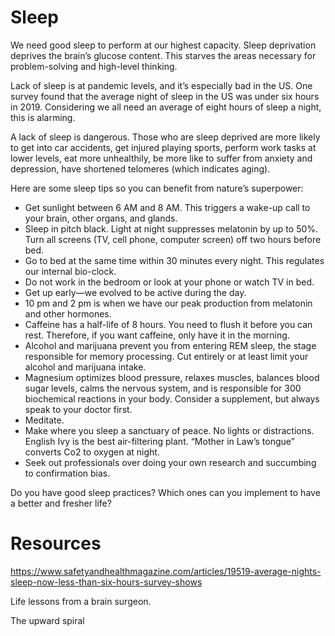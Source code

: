 ﻿# Sleep

We need good sleep to perform at our highest capacity. Sleep deprivation deprives the brain’s glucose content. This starves the areas necessary for problem-solving and high-level thinking.

Lack of sleep is at pandemic levels, and it’s especially bad in the US. One survey found that the average night of sleep in the US was under six hours in 2019. Considering we all need an average of eight hours of sleep a night, this is alarming.

A lack of sleep is dangerous. Those who are sleep deprived are more likely to get into car accidents, get injured playing sports, perform work tasks at lower levels, eat more unhealthily, be more like to suffer from anxiety and depression, have shortened telomeres (which indicates aging). 

Here are some sleep tips so you can benefit from nature’s superpower:

 * Get sunlight between 6 AM and 8 AM. This triggers a wake-up call to your brain, other organs, and glands.
 * Sleep in pitch black. Light at night suppresses melatonin by up to 50%. Turn all screens (TV, cell phone, computer screen) off two hours before bed.
 * Go to bed at the same time within 30 minutes every night. This regulates our internal bio-clock. 
 * Do not work in the bedroom or look at your phone or watch TV in bed.
 * Get up early—we evolved to be active during the day.
 * 10 pm and 2 pm is when we have our peak production from melatonin and other hormones.
 * Caffeine has a half-life of 8 hours. You need to flush it before you can rest. Therefore, if you want caffeine, only have it in the morning.
 * Alcohol and marijuana prevent you from entering REM sleep, the stage responsible for memory processing. Cut entirely or at least limit your alcohol and marijuana intake. 
 * Magnesium optimizes blood pressure, relaxes muscles, balances blood sugar levels, calms the nervous system, and is responsible for 300 biochemical reactions in your body. Consider a supplement, but always speak to your doctor first. 
 * Meditate.
 * Make where you sleep a sanctuary of peace. No lights or distractions. English Ivy is the best air-filtering plant. “Mother in Law’s tongue” converts Co2 to oxygen at night.
 * Seek out professionals over doing your own research and succumbing to confirmation bias.

Do you have good sleep practices? Which ones can you implement to have a better and fresher life?

# Resources

https://www.safetyandhealthmagazine.com/articles/19519-average-nights-sleep-now-less-than-six-hours-survey-shows 

Life lessons from a brain surgeon.

The upward spiral




